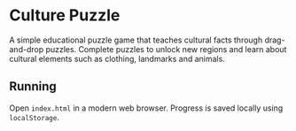 # Culture Puzzle

A simple educational puzzle game that teaches cultural facts through drag-and-drop puzzles. Complete puzzles to unlock new regions and learn about cultural elements such as clothing, landmarks and animals.

## Running
Open `index.html` in a modern web browser. Progress is saved locally using `localStorage`.

